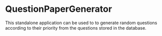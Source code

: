 # QuestionPaperGenerator

This standalone application can be used to to generate random questions according to their priority from the questions stored in the database.

